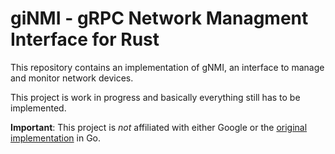 # giNMI - gRPC Network Managment Interface for Rust
This repository contains an implementation of gNMI, an interface to manage and monitor network devices.

This project is work in progress and basically everything still has to be implemented.

**Important**: This project is *not* affiliated with either Google or the [original implementation](https://github.com/openconfig/gnmi/tree/master) in Go.